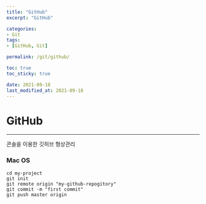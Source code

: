 ```yaml
---
title: "GitHub"
excerpt: "GitHub"

categories:
- Git
tags:
- [GitHub, Git]

permalink: /git/github/

toc: true
toc_sticky: true

date: 2021-09-18
last_modified_at: 2021-09-18
---
```

# GitHub
---

콘솔을 이용한 깃허브 형상관리

### Mac OS

```
cd my-project
git init
git remote origin "my-github-repogitory"
git commit -m "first commit"
git push master origin
```